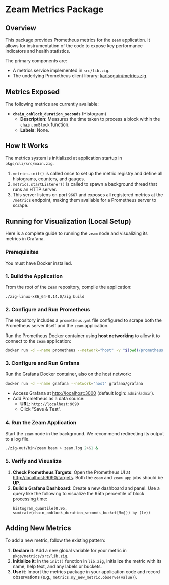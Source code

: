 # Zeam Metrics Package

## Overview

This package provides Prometheus metrics for the `zeam` application. It allows for instrumentation of the code to expose key performance indicators and health statistics.

The primary components are:
- A metrics service implemented in `src/lib.zig`.
- The underlying Prometheus client library: [karlseguin/metrics.zig](https://github.com/karlseguin/metrics.zig).

## Metrics Exposed

The following metrics are currently available:

- **`chain_onblock_duration_seconds`** (Histogram)
  - **Description**: Measures the time taken to process a block within the `chain.onBlock` function.
  - **Labels**: None.

## How It Works

The metrics system is initialized at application startup in `pkgs/cli/src/main.zig`. 

1.  `metrics.init()` is called once to set up the metric registry and define all histograms, counters, and gauges.
2.  `metrics.startListener()` is called to spawn a background thread that runs an HTTP server.
3.  This server listens on port `9667` and exposes all registered metrics at the `/metrics` endpoint, making them available for a Prometheus server to scrape.

## Running for Visualization (Local Setup)

Here is a complete guide to running the `zeam` node and visualizing its metrics in Grafana.

### Prerequisites

You must have Docker installed.

### 1. Build the Application

From the root of the `zeam` repository, compile the application:

```sh
./zig-linux-x86_64-0.14.0/zig build
```

### 2. Configure and Run Prometheus

The repository includes a `prometheus.yml` file configured to scrape both the Prometheus server itself and the `zeam` application. 

Run the Prometheus Docker container using **host networking** to allow it to connect to the `zeam` application:

```sh
docker run -d --name prometheus --network="host" -v "$(pwd)/prometheus.yml:/etc/prometheus/prometheus.yml" prom/prometheus --config.file=/etc/prometheus/prometheus.yml
```

### 3. Configure and Run Grafana

Run the Grafana Docker container, also on the host network:

```sh
docker run -d --name grafana --network="host" grafana/grafana
```

- Access Grafana at [http://localhost:3000](http://localhost:3000) (default login: `admin`/`admin`).
- Add Prometheus as a data source:
  - **URL**: `http://localhost:9090`
  - Click "Save & Test".

### 4. Run the Zeam Application

Start the `zeam` node in the background. We recommend redirecting its output to a log file.

```sh
./zig-out/bin/zeam beam > zeam.log 2>&1 &
```

### 5. Verify and Visualize

1.  **Check Prometheus Targets**: Open the Prometheus UI at [http://localhost:9090/targets](http://localhost:9090/targets). Both the `zeam` and `zeam_app` jobs should be **UP**.
2.  **Build a Grafana Dashboard**: Create a new dashboard and panel. Use a query like the following to visualize the 95th percentile of block processing time:
    ```promql
    histogram_quantile(0.95, sum(rate(chain_onblock_duration_seconds_bucket[5m])) by (le))
    ```

## Adding New Metrics

To add a new metric, follow the existing pattern:

1.  **Declare it**: Add a new global variable for your metric in `pkgs/metrics/src/lib.zig`.
2.  **Initialize it**: In the `init()` function in `lib.zig`, initialize the metric with its name, help text, and any labels or buckets.
3.  **Use it**: Import the metrics package in your application code and record observations (e.g., `metrics.my_new_metric.observe(value)`).
